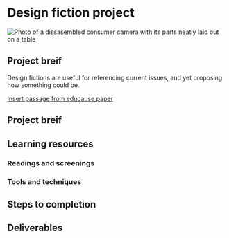 # Design fiction project
![Photo of a dissasembled consumer camera with its parts neatly laid out on a table](https://unsplash.it/3000/1500?image=36)
## Project breif

Design fictions are useful for referencing current issues, and yet proposing how something could be.

[Insert passage from educause paper](http://files.eric.ed.gov/fulltext/EJ1043438.pdf)

## Project breif

## Learning resources
### Readings and screenings
### Tools and techniques
## Steps to completion
## Deliverables